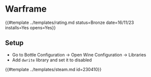 # Warframe

{{#template ../templates/rating.md status=Bronze date=16/11/23 installs=Yes opens=Yes}}

## Setup
- Go to Bottle Configuration -> Open Wine Configuration -> Libraries
- Add `dwrite` library and set it to disabled

{{#template ../templates/steam.md id=230410}}